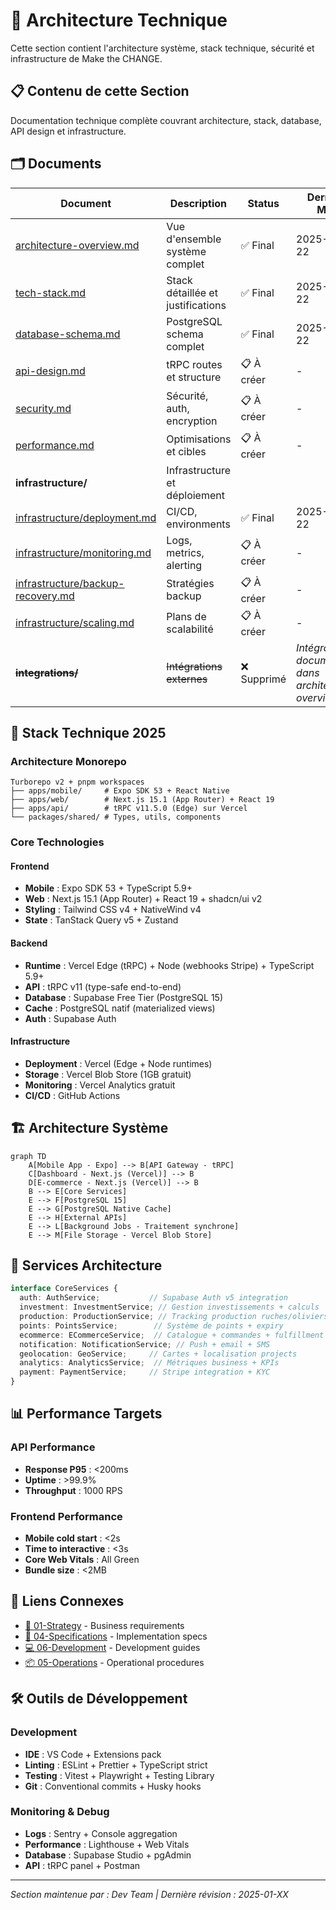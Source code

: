 # 🔧 Architecture Technique

Cette section contient l'architecture système, stack technique, sécurité et infrastructure de Make the CHANGE.

## 📋 Contenu de cette Section

Documentation technique complète couvrant architecture, stack, database, API design et infrastructure.

## 🗂️ Documents

| Document | Description | Status | Dernière MAJ |
|----------|-------------|--------|--------------|
| [architecture-overview.md](./architecture-overview.md) | Vue d'ensemble système complet | ✅ Final | 2025-08-22 |
| [tech-stack.md](./tech-stack.md) | Stack détaillée et justifications | ✅ Final | 2025-08-22 |
| [database-schema.md](./database-schema.md) | PostgreSQL schema complet | ✅ Final | 2025-08-22 |
| [api-design.md](./api-design.md) | tRPC routes et structure | 📋 À créer | - |
| [security.md](./security.md) | Sécurité, auth, encryption | 📋 À créer | - |
| [performance.md](./performance.md) | Optimisations et cibles | 📋 À créer | - |
| **infrastructure/** | Infrastructure et déploiement | | |
| [infrastructure/deployment.md](./infrastructure/deployment.md) | CI/CD, environments | ✅ Final | 2025-08-22 |
| [infrastructure/monitoring.md](./infrastructure/monitoring.md) | Logs, metrics, alerting | 📋 À créer | - |
| [infrastructure/backup-recovery.md](./infrastructure/backup-recovery.md) | Stratégies backup | 📋 À créer | - |
| [infrastructure/scaling.md](./infrastructure/scaling.md) | Plans de scalabilité | 📋 À créer | - |
| **~~integrations/~~** | ~~Intégrations externes~~ | ❌ Supprimé | *Intégrations documentées dans architecture-overview.md* |

## 🚀 Stack Technique 2025

### Architecture Monorepo
```
Turborepo v2 + pnpm workspaces
├── apps/mobile/     # Expo SDK 53 + React Native
├── apps/web/        # Next.js 15.1 (App Router) + React 19  
├── apps/api/        # tRPC v11.5.0 (Edge) sur Vercel
└── packages/shared/ # Types, utils, components
```

### Core Technologies

#### Frontend
- **Mobile** : Expo SDK 53 + TypeScript 5.9+
- **Web** : Next.js 15.1 (App Router) + React 19 + shadcn/ui v2
- **Styling** : Tailwind CSS v4 + NativeWind v4
- **State** : TanStack Query v5 + Zustand

#### Backend  
- **Runtime** : Vercel Edge (tRPC) + Node (webhooks Stripe) + TypeScript 5.9+
- **API** : tRPC v11 (type-safe end-to-end)
- **Database** : Supabase Free Tier (PostgreSQL 15)
- **Cache** : PostgreSQL natif (materialized views)
- **Auth** : Supabase Auth

#### Infrastructure
- **Deployment** : Vercel (Edge + Node runtimes)
- **Storage** : Vercel Blob Store (1GB gratuit)
- **Monitoring** : Vercel Analytics gratuit
- **CI/CD** : GitHub Actions

## 🏗️ Architecture Système

```mermaid
graph TD
    A[Mobile App - Expo] --> B[API Gateway - tRPC]
    C[Dashboard - Next.js (Vercel)] --> B
    D[E-commerce - Next.js (Vercel)] --> B
    B --> E[Core Services]
    E --> F[PostgreSQL 15]
    E --> G[PostgreSQL Native Cache]
    E --> H[External APIs]
    E --> L[Background Jobs - Traitement synchrone]
    E --> M[File Storage - Vercel Blob Store]
```

## 🔐 Services Architecture

```typescript
interface CoreServices {
  auth: AuthService;           // Supabase Auth v5 integration
  investment: InvestmentService; // Gestion investissements + calculs
  production: ProductionService; // Tracking production ruches/oliviers
  points: PointsService;        // Système de points + expiry
  ecommerce: ECommerceService;  // Catalogue + commandes + fulfillment
  notification: NotificationService; // Push + email + SMS
  geolocation: GeoService;     // Cartes + localisation projects
  analytics: AnalyticsService;  // Métriques business + KPIs
  payment: PaymentService;     // Stripe integration + KYC
}
```

## 📊 Performance Targets

### API Performance
- **Response P95** : <200ms
- **Uptime** : >99.9%
- **Throughput** : 1000 RPS

### Frontend Performance  
- **Mobile cold start** : <2s
- **Time to interactive** : <3s
- **Core Web Vitals** : All Green
- **Bundle size** : <2MB

## 🔗 Liens Connexes

- [💼 01-Strategy](../01-strategy/) - Business requirements
- [📱 04-Specifications](../04-specifications/) - Implementation specs
- [💻 06-Development](../06-development/) - Development guides
- [📦 05-Operations](../05-operations/) - Operational procedures

## 🛠️ Outils de Développement

### Development
- **IDE** : VS Code + Extensions pack
- **Linting** : ESLint + Prettier + TypeScript strict
- **Testing** : Vitest + Playwright + Testing Library
- **Git** : Conventional commits + Husky hooks

### Monitoring & Debug
- **Logs** : Sentry + Console aggregation
- **Performance** : Lighthouse + Web Vitals
- **Database** : Supabase Studio + pgAdmin
- **API** : tRPC panel + Postman

---
*Section maintenue par : Dev Team | Dernière révision : 2025-01-XX*

